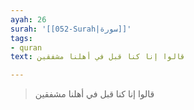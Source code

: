 ```yaml
---
ayah: 26
surah: '[[052-Surah|سورة]]'
tags:
- quran
text: قالوا إنا كنا قبل في أهلنا مشفقين

---
```

> قالوا إنا كنا قبل في أهلنا مشفقين
